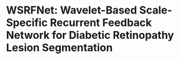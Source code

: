 # WSRFNet: Wavelet-Based Scale-Specific Recurrent Feedback Network for Diabetic Retinopathy Lesion Segmentation
